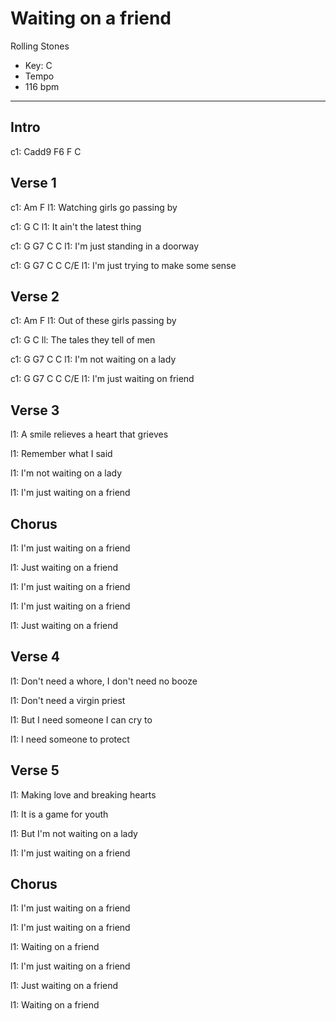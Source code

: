 # Waiting on a friend

Rolling Stones

 - Key: C
 - Tempo
 - 116 bpm

***

## Intro
c1: Cadd9 F6 F C 

## Verse 1
c1: Am                F
l1: Watching girls go passing by

c1: G                   C
l1: It ain't the latest thing

c1: G        G7            C       C
l1: I'm just standing in a doorway

c1: G        G7                  C   C C/E
l1: I'm just trying to make some sense

## Verse 2
c1: Am                  F
l1: Out of these girls passing by

c1: G                      C
ll: The tales they tell of men

c1: G       G7           C       C
l1: I'm not waiting on a lady

c1: G        G7         C     C  C/E
l1: I'm just waiting on friend

## Verse 3
l1: A smile relieves a heart that grieves

l1: Remember what I said

l1: I'm not waiting on a lady

l1: I'm just waiting on a friend

## Chorus
l1: I'm just waiting on a friend

l1: Just waiting on a friend

l1: I'm just waiting on a friend

l1: I'm just waiting on a friend

l1: Just waiting on a friend


## Verse 4
l1: Don't need a whore, I don't need no booze

l1: Don't need a virgin priest

l1: But I need someone I can cry to

l1: I need someone to protect

## Verse 5
l1: Making love and breaking hearts

l1: It is a game for youth

l1: But I'm not waiting on a lady

l1: I'm just waiting on a friend

## Chorus
l1: I'm just waiting on a friend

l1: I'm just waiting on a friend

l1: Waiting on a friend

l1: I'm just waiting on a friend

l1: Just waiting on a friend

l1: Waiting on a friend
